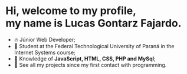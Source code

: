 <h1 align="left">Hi, welcome to my profile,<br> my name is Lucas Gontarz Fajardo.</h1>

- 🔥 Júnior Web Developer;
- 📒 Student at the Federal Technological University of Paraná in the Internet Systems course;
- 📂 Knowledge of **JavaScript, HTML, CSS, PHP and MySql**;
- 🌱 See all my projects since my first contact with programming.

